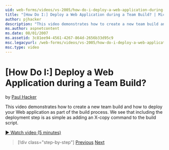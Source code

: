 ```yaml
---
uid: web-forms/videos/vs-2005/how-do-i-deploy-a-web-application-during-a-team-build
title: "[How Do I:] Deploy a Web Application during a Team Build? | Microsoft Docs"
author: pjhacker
description: "This video demonstrates how to create a new team build and how to deploy your Web application as part of the build process. We see that including the deploym..."
ms.author: aspnetcontent
ms.date: 08/01/2007
ms.assetid: 3c81ee94-4561-4267-864d-2656b33d95c9
msc.legacyurl: /web-forms/videos/vs-2005/how-do-i-deploy-a-web-application-during-a-team-build
msc.type: video
---
```

[How Do I:] Deploy a Web Application during a Team Build?
====================
by [Paul Hacker](https://github.com/pjhacker)

This video demonstrates how to create a new team build and how to deploy your Web application as part of the build process. We see that including the deployment step is as simple as adding an X-copy command to the build script.

[&#9654; Watch video (5 minutes)](https://channel9.msdn.com/Blogs/ASP-NET-Site-Videos/how-do-i-deploy-a-web-application-during-a-team-build)

> [!div class="step-by-step"]
> [Previous](how-do-i-automate-testing-using-team-build.md)
> [Next](how-do-i-run-unit-tests-against-a-deployed-database.md)
